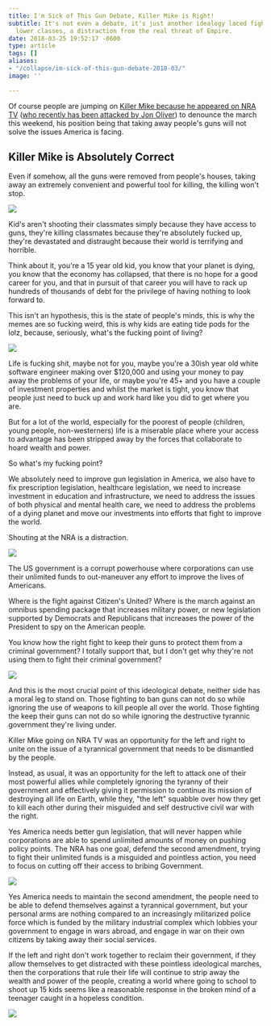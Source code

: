 ```yaml
---
title: I'm Sick of This Gun Debate, Killer Mike is Right!
subtitle: It's not even a debate, it's just another idealogy laced fight between the
  lower classes, a distraction from the real threat of Empire.
date: 2018-03-25 19:52:17 -0600
type: article
tags: []
aliases:
- "/collapse/im-sick-of-this-gun-debate-2018-03/"
image: ''

---
```

Of course people are jumping on [Killer Mike because he appeared on NRA TV](https://www.youtube.com/watch?v=ZXtpUE1b2NY) ([who recently has been attacked by Jon Oliver](https://www.youtube.com/watch?v=LEcbagW4O-s)) to denounce the march this weekend, his position being that taking away people's guns will not solve the issues America is facing.

## Killer Mike is Absolutely Correct

Even if somehow, all the guns were removed from people's houses, taking away an extremely convenient and powerful tool for killing, the killing won't stop.

![](/uploads/2018/03/26/1B786D31-0B39-4BD9-B8E1-1D32E721E80E-e1521928873872.jpeg)

Kid's aren't shooting their classmates simply because they have access to guns, they're killing classmates because they're absolutely fucked up, they're devastated and distraught because their world is terrifying and horrible.

Think about it, you're a 15 year old kid, you know that your planet is dying, you know that the economy has collapsed, that there is no hope for a good career for you, and that in pursuit of that career you will have to rack up hundreds of thousands of debt for the privilege of having nothing to look forward to.

This isn't an hypothesis, this is the state of people's minds, this is why the memes are so fucking weird, this is why kids are eating tide pods for the lolz, because, seriously, what's the fucking point of living?

![](/uploads/2018/03/26/2018-03-25_8-59-38.jpg)

Life is fucking shit, maybe not for you, maybe you're a 30ish year old white software engineer making over $120,000 and using your money to pay away the problems of your life, or maybe you're 45+ and you have a couple of investment properties and whilst the market is tight, you know that people just need to buck up and work hard like you did to get where you are.

But for a lot of the world, especially for the poorest of people (children, young people, non-westerners) life is a miserable place where your access to advantage has been stripped away by the forces that collaborate to hoard wealth and power.

So what's my fucking point?

We absolutely need to improve gun legislation in America, we also have to fix prescription legislation, healthcare legislation, we need to increase investment in education and infrastructure, we need to address the issues of both physical and mental health care, we need to address the problems of a dying planet and move our investments into efforts that fight to improve the world.

Shouting at the NRA is a distraction.

![](/uploads/2018/03/26/2018-03-25_9-00-13_0.jpg)

The US government is a corrupt powerhouse where corporations can use their unlimited funds to out-maneuver any effort to improve the lives of Americans.

Where is the fight against Citizen's United? Where is the march against an omnibus spending package that increases military power, or new legislation supported by Democrats and Republicans that increases the power of the President to spy on the American people.

You know how the right fight to keep their guns to protect them from a criminal government? I totally support that, but I don't get why they're not using them to fight their criminal government?

![](/uploads/2018/03/26/2018-03-25_9-05-18.jpg)

And this is the most crucial point of this ideological debate, neither side has a moral leg to stand on. Those fighting to ban guns can not do so while ignoring the use of weapons to kill people all over the world. Those fighting the keep their guns can not do so while ignoring the destructive tyrannic government they're living under.

Killer Mike going on NRA TV was an opportunity for the left and right to unite on the issue of a tyrannical government that needs to be dismantled by the people.

Instead, as usual, it was an opportunity for the left to attack one of their most powerful allies while completely ignoring the tyranny of their government and effectively giving it permission to continue its mission of destroying all life on Earth, while they, "the left" squabble over how they get to kill each other during their misguided and self destructive civil war with the right.

Yes America needs better gun legislation, that will never happen while corporations are able to spend unlimited amounts of money on pushing policy points. The NRA has one goal, defend the second amendment, trying to fight their unlimited funds is a misguided and pointless action, you need to focus on cutting off their access to bribing Government.

![](/uploads/2018/03/26/2018-03-25_9-02-00.jpg)

Yes America needs to maintain the second amendment, the people need to be able to defend themselves against a tyrannical government, but your personal arms are nothing compared to an increasingly militarized police force which is funded by the military industrial complex which lobbies your government to engage in wars abroad, and engage in war on their own citizens by taking away their social services.

If the left and right don't work together to reclaim their government, if they allow themselves to get distracted with these pointless ideological marches, then the corporations that rule their life will continue to strip away the wealth and power of the people, creating a world where going to school to shoot up 15 kids seems like a reasonable response in the broken mind of a teenager caught in a hopeless condition.

![](/uploads/2018/03/26/2018-03-25_9-04-49.jpg)